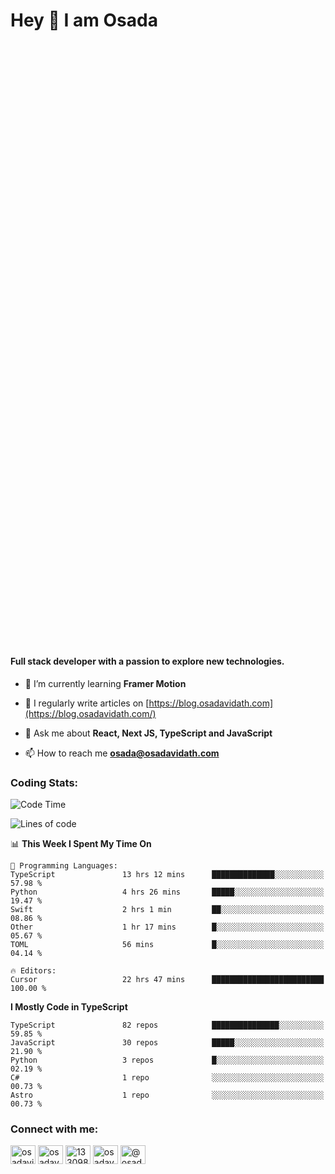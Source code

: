<h1>Hey 👋  I am Osada</h1>
<h4 style="margin-top: 1000px;">Full stack developer with a passion to explore new technologies.</h4>


- 🌱 I’m currently learning **Framer Motion**

- 📝 I regularly write articles on [https://blog.osadavidath.com](https://blog.osadavidath.com/)

- 💬 Ask me about **React, Next JS, TypeScript and JavaScript**

- 📫 How to reach me **osada@osadavidath.com**

### Coding Stats: 

<!--START_SECTION:waka-->
![Code Time](http://img.shields.io/badge/Code%20Time-2%2C150%20hrs%2052%20mins-blue)

![Lines of code](https://img.shields.io/badge/From%20Hello%20World%20I%27ve%20Written-50.5%20million%20lines%20of%20code-blue)

📊 **This Week I Spent My Time On** 

```text
💬 Programming Languages: 
TypeScript               13 hrs 12 mins      ██████████████░░░░░░░░░░░   57.98 % 
Python                   4 hrs 26 mins       █████░░░░░░░░░░░░░░░░░░░░   19.47 % 
Swift                    2 hrs 1 min         ██░░░░░░░░░░░░░░░░░░░░░░░   08.86 % 
Other                    1 hr 17 mins        █░░░░░░░░░░░░░░░░░░░░░░░░   05.67 % 
TOML                     56 mins             █░░░░░░░░░░░░░░░░░░░░░░░░   04.14 % 

🔥 Editors: 
Cursor                   22 hrs 47 mins      █████████████████████████   100.00 % 
```

**I Mostly Code in TypeScript** 

```text
TypeScript               82 repos            ███████████████░░░░░░░░░░   59.85 % 
JavaScript               30 repos            █████░░░░░░░░░░░░░░░░░░░░   21.90 % 
Python                   3 repos             █░░░░░░░░░░░░░░░░░░░░░░░░   02.19 % 
C#                       1 repo              ░░░░░░░░░░░░░░░░░░░░░░░░░   00.73 % 
Astro                    1 repo              ░░░░░░░░░░░░░░░░░░░░░░░░░   00.73 % 
```




<!--END_SECTION:waka-->

<h3 align="left">Connect with me:</h3>
<p align="left">
<a href="https://twitter.com/osadavc" target="blank"><img align="center" src="https://raw.githubusercontent.com/rahuldkjain/github-profile-readme-generator/master/src/images/icons/Social/twitter.svg" alt="osadavidath" height="30" width="40" /></a>
<a href="https://linkedin.com/in/osadavc" target="blank"><img align="center" src="https://raw.githubusercontent.com/rahuldkjain/github-profile-readme-generator/master/src/images/icons/Social/linked-in-alt.svg" alt="osadavc" height="30" width="40" /></a>
<a href="https://stackoverflow.com/users/13309879" target="blank"><img align="center" src="https://raw.githubusercontent.com/rahuldkjain/github-profile-readme-generator/master/src/images/icons/Social/stack-overflow.svg" alt="13309879" height="30" width="40" /></a>
<a href="https://instagram.com/osadavc" target="blank"><img align="center" src="https://raw.githubusercontent.com/rahuldkjain/github-profile-readme-generator/master/src/images/icons/Social/instagram.svg" alt="osadavc" height="30" width="40" /></a>
<a href="https://hashnode.com/@osadavc" target="blank"><img align="center" src="https://raw.githubusercontent.com/danielcranney/readme-generator/main/public/icons/socials/hashnode.svg" alt="@osadavc" height="30" width="40" /></a>
</p>
